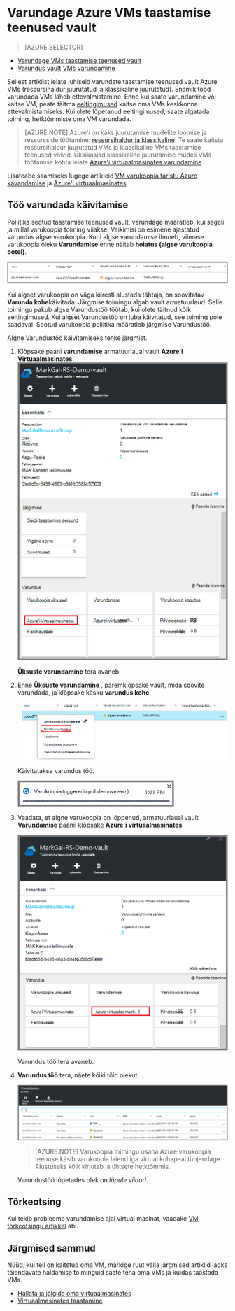<properties
    pageTitle="Varundamine Azure'i VMs taastamise teenused vault | Microsoft Azure'i"
    description="Vaadake, registreerida ja Azure'i virtuaalmasinates taastamise teenuste hoidla koos Azure virtuaalse masina varundamise kirjeldatud toiminguid saate varundada."
    services="backup"
    documentationCenter=""
    authors="markgalioto"
    manager="cfreeman"
    editor=""
    keywords="virtuaalse masina varundamise; varundamine virtuaalse masina; Varundus- ja Avariijärgne taaste; arm vm varundamine"/>

<tags
    ms.service="backup"
    ms.workload="storage-backup-recovery"
    ms.tgt_pltfrm="na"
    ms.devlang="na"
    ms.topic="article"
    ms.date="07/29/2016"
    ms.author="trinadhk; jimpark; markgal;"/>


# <a name="back-up-azure-vms-to-a-recovery-services-vault"></a>Varundage Azure VMs taastamise teenused vault

> [AZURE.SELECTOR]
- [Varundage VMs taastamise teenused vault](backup-azure-arm-vms.md)
- [Varundus vault VMs varundamine](backup-azure-vms.md)

Sellest artiklist leiate juhiseid varundate taastamise teenused vault Azure VMs (ressursihaldur juurutatud ja klassikaline juurutatud). Enamik tööd varundada VMs läheb ettevalmistamine. Enne kui saate varundamine või kaitse VM, peate täitma [eeltingimused](backup-azure-arm-vms-prepare.md) kaitse oma VMs keskkonna ettevalmistamiseks. Kui olete lõpetanud eeltingimused, saate algatada toiming, hetktõmmiste oma VM varundada.

>[AZURE.NOTE] Azure'i on kaks juurutamise mudelite loomise ja ressursside töötamine: [ressursihaldur ja klassikaline](../resource-manager-deployment-model.md). Te saate kaitsta ressursihaldur juurutatud VMs ja klassikaline VMs taastamise teenused võlvid. Üksikasjad klassikaline juurutamise mudeli VMs töötamise kohta leiate [Azure'i virtuaalmasinates varundamine](backup-azure-vms.md) .

Lisateabe saamiseks lugege artikleid [VM varukoopia taristu Azure kavandamise](backup-azure-vms-introduction.md) ja [Azure'i virtuaalmasinates](https://azure.microsoft.com/documentation/services/virtual-machines/).

## <a name="triggering-the-back-up-job"></a>Töö varundada käivitamise

Poliitika seotud taastamise teenused vault, varundage määratleb, kui sageli ja millal varukoopia toiming viiakse. Vaikimisi on esimene ajastatud varundus algse varukoopia. Kuni algse varundamise ilmneb, viimase varukoopia oleku **Varundamise** enne näitab **hoiatus (algse varukoopia ootel)**.

![Varundus ootel](./media/backup-azure-vms-first-look-arm/initial-backup-not-run.png)

Kui algset varukoopia on väga kiiresti alustada tähtaja, on soovitatav **Varunda kohe**käivitada. Järgmise toimingu algab vault armatuurlaud. Selle toimingu pakub algse Varundustöö töötab, kui olete täitnud kõik eeltingimused. Kui algset Varundustöö on juba käivitatud, see toiming pole saadaval. Seotud varukoopia poliitika määratleb järgmise Varundustöö.  

Algne Varundustöö käivitamiseks tehke järgmist.

1. Klõpsake paani **varundamise** armatuurlaual vault **Azure'i Virtuaalmasinates**. <br/>
    ![Sätete ikoon](./media/backup-azure-vms-first-look-arm/rs-vault-in-dashboard-backup-vms.png)

    **Üksuste varundamine** tera avaneb.

2. Enne **Üksuste varundamine** , paremklõpsake vault, mida soovite varundada, ja klõpsake käsku **varundus kohe**.

    ![Sätete ikoon](./media/backup-azure-vms-first-look-arm/back-up-now.png)

    Käivitatakse varundus töö. <br/>

    ![Varundustöö vallandanud](./media/backup-azure-vms-first-look-arm/backup-triggered.png)

3. Vaadata, et algne varukoopia on lõppenud, armatuurlaual vault **Varundamise** paanil klõpsake **Azure'i virtuaalmasinates**.

    ![Varundamise paan](./media/backup-azure-vms-first-look-arm/open-backup-jobs.png)

    Varundus töö tera avaneb.

4. **Varundus töö** tera, näete kõiki töid olekut.

    ![Varundamise paan](./media/backup-azure-vms-first-look-arm/backup-jobs-in-jobs-view.png)

    >[AZURE.NOTE] Varukoopia toimingu osana Azure varukoopia teenuse käsib varukoopia laiend iga virtual kohapeal tühjendage Alustuseks kõik kirjutab ja ühtsete hetktõmmis.

    Varundustöö lõpetades olek on *lõpule viidud*.


## <a name="troubleshooting-errors"></a>Tõrkeotsing
Kui tekib probleeme varundamise ajal virtual masinat, vaadake [VM tõrkeotsingu artikkel](backup-azure-vms-troubleshoot.md) abi.

## <a name="next-steps"></a>Järgmised sammud

Nüüd, kui teil on kaitstud oma VM, märkige ruut välja järgmised artiklid jaoks täiendavate haldamise toiminguid saate teha oma VMs ja kuidas taastada VMs.

- [Hallata ja jälgida oma virtuaalmasinates](backup-azure-manage-vms.md)
- [Virtuaalmasinates taastamine](backup-azure-arm-restore-vms.md)
